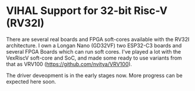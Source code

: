 # VIHAL Support for 32-bit Risc-V (RV32I)

There are several real boards and FPGA soft-cores available with the RV32I architecture.
I own a Longan Nano (GD32VF) two ESP32-C3 boards and several FPGA Boards which can run soft cores.
I've played a lot with the VexRiscV soft-core and SoC, and made some ready to use variants from that
as VRV100 (https://github.com/nvitya/VRV100).

The driver deveopment is in the early stages now. More progress can be expected here soon.

